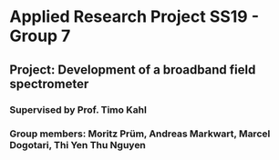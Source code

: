 # Applied Research Project SS19 - Group 7
## Project: Development of a broadband field spectrometer
### Supervised by Prof. Timo Kahl
### Group members: Moritz Prüm, Andreas Markwart, Marcel Dogotari, Thi Yen Thu Nguyen
